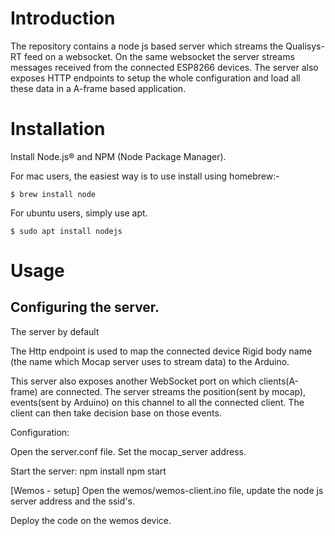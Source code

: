# Introduction

The repository contains a node js based server which streams the Qualisys-RT feed on a websocket. On the same websocket the server streams messages received from the connected ESP8266 devices. The server also exposes HTTP endpoints to setup the whole configuration and load all these data in a A-frame based application.


# Installation

Install Node.js® and NPM (Node Package Manager).

For mac users, the easiest way is to use install using homebrew:-

    $ brew install node

For ubuntu users, simply use apt.

    $ sudo apt install nodejs

# Usage
## Configuring the server.
The server by default 

The Http endpoint is used to map the connected device Rigid body name (the name which Mocap server uses to stream data) to the Arduino.

This server also exposes another WebSocket port on which clients(A-frame) are connected. The server streams the position(sent by mocap), events(sent by Arduino) on this channel to all the connected client.
The client can then take decision base on those events.

Configuration:

Open the server.conf file.
Set the mocap_server address.

Start the server:
npm install
npm start

[Wemos - setup]
Open the wemos/wemos-client.ino file, update the node js server address and the ssid's.

Deploy the code on the wemos device.
